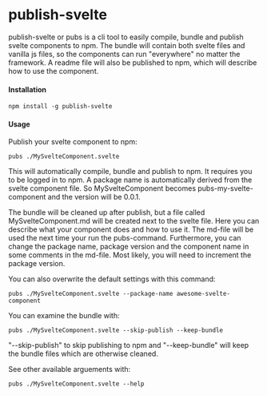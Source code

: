 # publish-svelte
publish-svelte or pubs is a cli tool to easily compile, bundle and publish svelte components to npm. 
The bundle will contain both svelte files and vanilla js files, so the components can run "everywhere" no matter the framework. 
A readme file will also be published to npm, which will describe how to use the component.

#### Installation 
```text
npm install -g publish-svelte
``` 

#### Usage
Publish your svelte component to npm:

```text
pubs ./MySvelteComponent.svelte
```

This will automatically compile, bundle and publish to npm. It requires you to be logged in to npm. A package name is automatically derived from the svelte component file. So MySvelteComponent becomes pubs-my-svelte-component and the version will be 0.0.1.

The bundle will be cleaned up after publish, but a file called MySvelteComponent.md will be created next to the svelte file. Here you can describe what your component does and how to use it. The md-file will be used the next time your run the pubs-command. Furthermore, you can change the package name, package version and the component name in some comments in the md-file. Most likely, you will need to increment the package version.

You can also overwrite the default settings with this command:
```text
pubs ./MySvelteComponent.svelte --package-name awesome-svelte-component
```

You can examine the bundle with:
```text
pubs ./MySvelteComponent.svelte --skip-publish --keep-bundle
```
"--skip-publish" to skip publishing to npm and "--keep-bundle" will keep the bundle files which are otherwise cleaned.

See other available arguements with:
```text
pubs ./MySvelteComponent.svelte --help
```